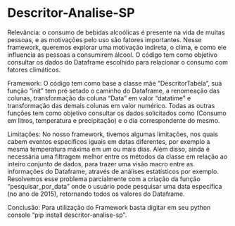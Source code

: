 # Descritor-Analise-SP
Relevância: o consumo de bebidas alcoólicas é presente na vida de muitas pessoas, e as motivações pelo uso são fatores importantes. Nesse framework, queremos explorar uma motivação indireta, o clima, e como ele influencia as pessoas a consumirem álcool. O código tem como objetivo consultar os dados do Dataframe escolhido para relacionar o consumo com fatores climáticos. 

Framework: O código tem como base a classe mãe “DescritorTabela”, sua função “init” tem pré setado o caminho do Dataframe, a renomeação das colunas, transformação da coluna “Data” em valor “datatime” e transformação das demais colunas em valor numérico. Todas as outras funções tem como objetivo consultar os dados solicitados como (Consumo em litros, temperatura e precipitação) e o dia correspondente do mesmo. 

Limitações: No nosso framework, tivemos algumas limitações, nos quais cabem eventos específicos iguais em datas diferentes, por exemplo a mesma temperatura máxima em um ou mais dias. Além disso, ainda é necessária uma filtragem melhor entre os métodos da classe em relação ao inteiro conjunto de dados, para trazer uma visão macro entre as informações do Dataframe, através de análises estatísticos por exemplo. Resolvemos esse problema parcialmente com a criação da função “pesquisar_por_data” onde o usuário pode pesquisar uma data específica (no ano de 2015), retornando todos os valores do Dataframe. 

 Conclusão: Para utilização do Framework basta digitar em seu python console “pip install descritor-analise-sp".
